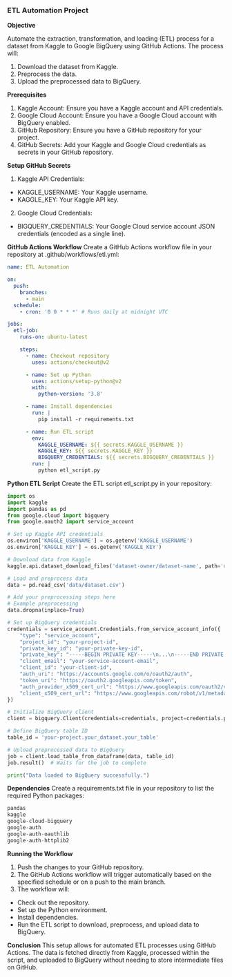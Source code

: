 ### **ETL Automation Project**

**Objective**

Automate the extraction, transformation, and loading (ETL) process for a dataset from Kaggle to Google BigQuery using GitHub Actions. The process will:

1. Download the dataset from Kaggle.
2. Preprocess the data.
3. Upload the preprocessed data to BigQuery.

**Prerequisites**

1. Kaggle Account: Ensure you have a Kaggle account and API credentials.
2. Google Cloud Account: Ensure you have a Google Cloud account with BigQuery enabled.
3. GitHub Repository: Ensure you have a GitHub repository for your project.
4. GitHub Secrets: Add your Kaggle and Google Cloud credentials as secrets in your GitHub repository.

**Setup GitHub Secrets**

1. Kaggle API Credentials:

  - KAGGLE_USERNAME: Your Kaggle username.
  - KAGGLE_KEY: Your Kaggle API key.

2. Google Cloud Credentials:

  - BIGQUERY_CREDENTIALS: Your Google Cloud service account JSON credentials (encoded as a single line).

**GitHub Actions Workflow**
Create a GitHub Actions workflow file in your repository at .github/workflows/etl.yml:

```yaml
name: ETL Automation

on:
  push:
    branches:
      - main
  schedule:
    - cron: '0 0 * * *' # Runs daily at midnight UTC

jobs:
  etl-job:
    runs-on: ubuntu-latest

    steps:
      - name: Checkout repository
        uses: actions/checkout@v2

      - name: Set up Python
        uses: actions/setup-python@v2
        with:
          python-version: '3.8'

      - name: Install dependencies
        run: |
          pip install -r requirements.txt

      - name: Run ETL script
        env:
          KAGGLE_USERNAME: ${{ secrets.KAGGLE_USERNAME }}
          KAGGLE_KEY: ${{ secrets.KAGGLE_KEY }}
          BIGQUERY_CREDENTIALS: ${{ secrets.BIGQUERY_CREDENTIALS }}
        run: |
          python etl_script.py
```

**Python ETL Script**
Create the ETL script etl_script.py in your repository:

```python
import os
import kaggle
import pandas as pd
from google.cloud import bigquery
from google.oauth2 import service_account

# Set up Kaggle API credentials
os.environ['KAGGLE_USERNAME'] = os.getenv('KAGGLE_USERNAME')
os.environ['KAGGLE_KEY'] = os.getenv('KAGGLE_KEY')

# Download data from Kaggle
kaggle.api.dataset_download_files('dataset-owner/dataset-name', path='data/', unzip=True)

# Load and preprocess data
data = pd.read_csv('data/dataset.csv')

# Add your preprocessing steps here
# Example preprocessing
data.dropna(inplace=True)

# Set up BigQuery credentials
credentials = service_account.Credentials.from_service_account_info({
    "type": "service_account",
    "project_id": "your-project-id",
    "private_key_id": "your-private-key-id",
    "private_key": "-----BEGIN PRIVATE KEY-----\n...\n-----END PRIVATE KEY-----\n",
    "client_email": "your-service-account-email",
    "client_id": "your-client-id",
    "auth_uri": "https://accounts.google.com/o/oauth2/auth",
    "token_uri": "https://oauth2.googleapis.com/token",
    "auth_provider_x509_cert_url": "https://www.googleapis.com/oauth2/v1/certs",
    "client_x509_cert_url": "https://www.googleapis.com/robot/v1/metadata/x509/your-service-account-email"
})

# Initialize BigQuery client
client = bigquery.Client(credentials=credentials, project=credentials.project_id)

# Define BigQuery table ID
table_id = 'your-project.your_dataset.your_table'

# Upload preprocessed data to BigQuery
job = client.load_table_from_dataframe(data, table_id)
job.result()  # Waits for the job to complete

print("Data loaded to BigQuery successfully.")
```

**Dependencies**
Create a requirements.txt file in your repository to list the required Python packages:

```python
pandas
kaggle
google-cloud-bigquery
google-auth
google-auth-oauthlib
google-auth-httplib2
```
**Running the Workflow**

1. Push the changes to your GitHub repository.
2. The GitHub Actions workflow will trigger automatically based on the specified schedule or on a push to the main branch.
3. The workflow will:
   
  - Check out the repository.
  - Set up the Python environment.
  - Install dependencies.
  - Run the ETL script to download, preprocess, and upload data to BigQuery.

**Conclusion**
This setup allows for automated ETL processes using GitHub Actions. The data is fetched directly from Kaggle, processed within the script, and uploaded to BigQuery without needing to store intermediate files on GitHub.










